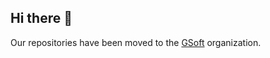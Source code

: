 ## Hi there 👋

Our repositories have been moved to the [GSoft](https://github.com/workleap) organization.
